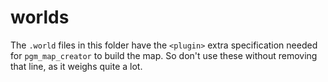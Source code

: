 # worlds

The `.world` files in this folder have the `<plugin>` extra specification needed for `pgm_map_creator` to build the map. So don't use these without removing that line, as it weighs quite a lot.